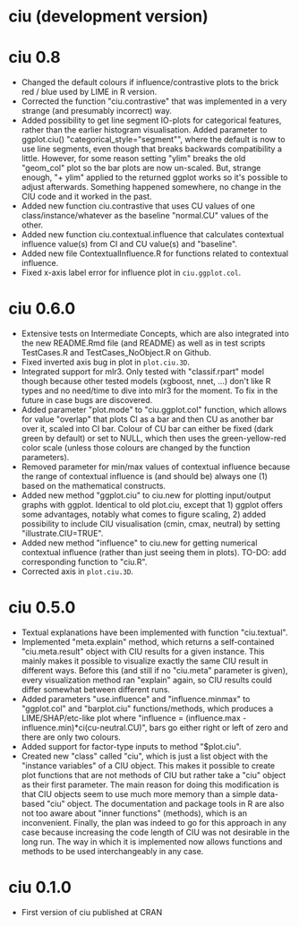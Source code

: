 # ciu (development version)

# ciu 0.8

* Changed the default colours if influence/contrastive plots to the brick red
  / blue used by LIME in R version.
* Corrected the function "ciu.contrastive" that was implemented in a very strange
  (and presumably incorrect) way.
* Added possibility to get line segment IO-plots for categorical features,
  rather than the earlier histogram visualisation. Added parameter to
  ggplot.ciu() "categorical_style="segment"", where the default is now to
  use line segments, even though that breaks backwards compatibility a little.
  However, for some reason setting "ylim" breaks the old "geom_col" plot so the bar
  plots are now un-scaled. But, strange enough, "+ ylim" applied to the returned
  ggplot works so it's possible to adjust afterwards. Something happened somewhere,
  no change in the CIU code and it worked in the past.
* Added new function ciu.contrastive that uses CU values of one 
  class/instance/whatever as the baseline "normal.CU" values of the other. 
* Added new function ciu.contextual.influence that calculates contextual influence 
  value(s) from CI and CU value(s) and "baseline".
* Added new file ContextualInfluence.R for functions related to contextual influence. 
* Fixed x-axis label error for influence plot in ``ciu.ggplot.col``.

# ciu 0.6.0

* Extensive tests on Intermediate Concepts, which are also integrated into the 
  new README.Rmd file (and README) as well as in test scripts TestCases.R and 
  TestCases_NoObject.R on Github. 
* Fixed inverted axis bug in plot in ``plot.ciu.3D``.
* Integrated support for mlr3. Only tested with "classif.rpart" model though 
  because other tested models (xgboost, nnet, ...) don't like R types and no
  need/time to dive into mlr3 for the moment. To fix in the future in case bugs 
  are discovered.
* Added parameter "plot.mode" to "ciu.ggplot.col" function, which allows for value 
  "overlap" that plots CI as a bar and then CU as another bar over it, scaled 
  into CI bar. Colour of CU bar can either be fixed (dark green by default) or set to NULL, 
  which then uses the green-yellow-red color scale (unless those colours are 
  changed by the function parameters).
* Removed parameter for min/max values of contextual influence because the 
  range of contextual influence is (and should be) always one (1) based on 
  the mathematical constructs. 
* Added new method "ggplot.ciu" to ciu.new for plotting input/output graphs with 
  ggplot. Identical to old plot.ciu, except that 1) ggplot offers some 
  advantages, notably what comes to figure scaling, 2) added possibility to 
  include CIU visualisation (cmin, cmax, neutral) by setting "illustrate.CIU=TRUE". 
* Added new method "influence" to ciu.new for getting numerical contextual 
  influence (rather than just seeing them in plots).
  TO-DO: add corresponding function to "ciu.R".
* Corrected axis in ``plot.ciu.3D``.

# ciu 0.5.0

* Textual explanations have been implemented with function "ciu.textual". 
* Implemented "meta.explain" method, which returns a self-contained 
  "ciu.meta.result" object with CIU results for a given instance. 
  This mainly makes it possible to visualize exactly the same CIU result 
  in different ways. 
  Before this (and still if no "ciu.meta" parameter is given), every 
  visualization method ran "explain" again, so CIU results could differ 
  somewhat between different runs.
* Added parameters "use.influence" and "influence.minmax" to "ggplot.col" 
  and "barplot.ciu" functions/methods, which produces a LIME/SHAP/etc-like plot 
  where "influence = (influence.max - influence.min)*ci(cu-neutral.CU)", bars 
  go either right or left of zero and there are only two colours. 
* Added support for factor-type inputs to method "$plot.ciu". 
* Created new "class" called "ciu", which is just a list object with the 
  "instance variables" of a CIU object. This makes it possible to create 
  plot functions that are not methods of CIU but rather take a "ciu" object 
  as their first parameter. The main reason for doing this modification is that 
  CIU objects seem to use much more memory than a simple data-based "ciu" object. 
  The documentation and package tools in R are also not too aware about 
  "inner functions" (methods), which is an inconvenient. Finally, the plan was 
  indeed to go for this approach in any case because increasing the code length
  of CIU was not desirable in the long run. The way in which it is implemented 
  now allows functions and methods to be used interchangeably in any case. 

# ciu 0.1.0

* First version of ciu published at CRAN
